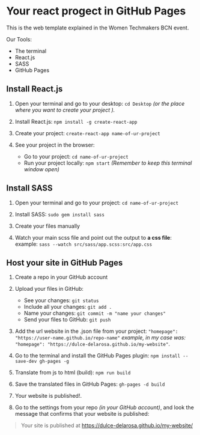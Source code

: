 # Your react progect in GitHub Pages

This is the web template explained in the Women Techmakers BCN event.

Our Tools:

* The terminal
* React.js
* SASS
* GitHub Pages



## Install React.js
1. Open your terminal and go to your desktop:  `cd Desktop`
 *(or the place where you want to create your project ).*

2. Install React.js: `npm install -g create-react-app`

3. Create your project: `create-react-app name-of-ur-project`

4. See your project in the browser:
   - Go to your project: `cd name-of-ur-project`
   - Run your project locally: `npm start` *(Remember to keep this terminal window open)*



## Install SASS
1. Open your terminal and go to your project:  `cd name-of-ur-project`

2. Install SASS: `sudo gem install sass`

3. Create your files manually

4. Watch your main scss file and point out the output to **a css file**: example:
  `sass --watch src/sass/app.scss:src/app.css`


## Host your site  in GitHub Pages
1.  Create a repo in your GitHub account

2. Upload your files in GitHub:
   - See your changes: `git status`
   - Include all your changes: `git add .`
   - Name your changes: `git commit -m "name your changes"`
   - Send your files to GitHub: `git push`


3. Add the url website in the .json file from your project:
 `"homepage": "https://user-name.github.io/repo-name"`
 *example, in my case was:*
 `"homepage": "https://dulce-delarosa.github.io/my-website"`.

4. Go to the terminal and install the GitHub Pages plugin: `npm install --save-dev gh-pages -g`

5. Translate from js to html (build): `npm run build`

6. Save the translated files in GitHub Pages: `gh-pages -d build`

7. Your website is published!.

8. Go to the settings from your repo *(in your GitHub account)*, and look the message that confirms that your website is published:

>Your site is published at https://dulce-delarosa.github.io/my-website/
